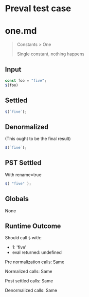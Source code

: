 # Preval test case

# one.md

> Constants > One
>
> Single constant, nothing happens

## Input

`````js filename=intro
const foo = "five";
$(foo)
`````


## Settled


`````js filename=intro
$(`five`);
`````


## Denormalized
(This ought to be the final result)

`````js filename=intro
$(`five`);
`````


## PST Settled
With rename=true

`````js filename=intro
$( "five" );
`````


## Globals


None


## Runtime Outcome


Should call `$` with:
 - 1: 'five'
 - eval returned: undefined

Pre normalization calls: Same

Normalized calls: Same

Post settled calls: Same

Denormalized calls: Same
